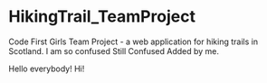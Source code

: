 # HikingTrail_TeamProject
Code First Girls Team Project - a web application for hiking trails in Scotland.
I am so confused
Still Confused
Added by me.


Hello everybody!
Hi!
